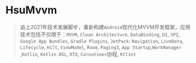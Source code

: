 # HsuMvvm
> 追上2021年技术发展脚步，重新构建`Android`现代化MVVM开发框架，应用技术包括不仅限于：`MVVM`, `Clean Architecture`, `DataBinding`, `DI`, `SPI`, `Google App Bundles`, `Gradle Plugins`, `JetPack`: `Navigation`, `LiveData`, `Lifecycle`, `Hilt`, `ViewModel`, `Room`, `Paging3`, `App Startup`,`WorkManager` ,`Kotlin`, `Kotlin DSL`, `KTX`, `Coroutines`协程, `Ktlint`